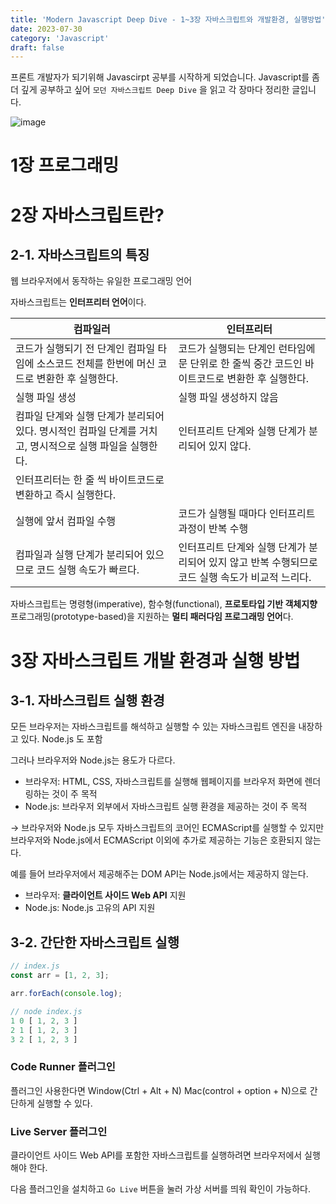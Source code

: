 ```yaml
---
title: 'Modern Javascript Deep Dive - 1~3장 자바스크립트와 개발환경, 실행방법'
date: 2023-07-30
category: 'Javascript'
draft: false
---
```


프론트 개발자가 되기위해 Javascirpt 공부를 시작하게 되었습니다. Javascript를 좀 더 깊게 공부하고 싶어 `모던 자바스크립트 Deep Dive` 을 읽고 각 장마다 정리한 글입니다.

![image](https://user-images.githubusercontent.com/49144662/257033669-5c63b489-5cf2-4219-8599-08a2f3944328.png)

# 1장 프로그래밍

# 2장 자바스크립트란?

## 2-1. 자바스크립트의 특징

웹 브라우저에서 동작하는 유일한 프로그래밍 언어

자바스크립트는 **인터프리터 언어**이다.

| 컴파일러                                                                                                 | 인터프리터                                                                                       |
| -------------------------------------------------------------------------------------------------------- | ------------------------------------------------------------------------------------------------ |
| 코드가 실행되기 전 단계인 컴파일 타임에 소스코드 전체를 한번에 머신 코드로 변환한 후 실행한다.           | 코드가 실행되는 단계인 런타임에 문 단위로 한 줄씩 중간 코드인 바이트코드로 변환한 후 실행한다.   |
| 실행 파일 생성                                                                                           | 실행 파일 생성하지 않음                                                                          |
| 컴파일 단계와 실행 단계가 분리되어 있다. 명시적인 컴파일 단계를 거치고, 명시적으로 실행 파일을 실행한다. | 인터프리트 단계와 실행 단계가 분리되어 있지 않다.                                                |
| 인터프리터는 한 줄 씩 바이트코드로 변환하고 즉시 실행한다.                                               |
| 실행에 앞서 컴파일 수행                                                                                  | 코드가 실행될 때마다 인터프리트 과정이 반복 수행                                                 |
| 컴파일과 실행 단계가 분리되어 있으므로 코드 실행 속도가 빠르다.                                          | 인터프리트 단계와 실행 단계가 분리되어 있지 않고 반복 수행되므로 코드 실행 속도가 비교적 느리다. |

자바스크립트는 명령형(imperative), 함수형(functional), **프로토타입 기반 객체지향** 프로그래밍(prototype-based)을 지원하는 **멀티 패러다임 프로그래밍 언어**다.

# 3장 자바스크립트 개발 환경과 실행 방법

## 3-1. 자바스크립트 실행 환경

모든 브라우저는 자바스크립트를 해석하고 실행할 수 있는 자바스크립트 엔진을 내장하고 있다. Node.js 도 포함

그러나 브라우저와 Node.js는 용도가 다르다.

- 브라우저: HTML, CSS, 자바스크립트를 실행해 웹페이지를 브라우저 화면에 렌더링하는 것이 주 목적
- Node.js: 브라우저 외부에서 자바스크립트 실행 환경을 제공하는 것이 주 목적

→ 브라우저와 Node.js 모두 자바스크립트의 코어인 ECMAScript를 실행할 수 있지만 브라우저와 Node.js에서 ECMAScript 이외에 추가로 제공하는 기능은 호환되지 않는다.

예를 들어 브라우저에서 제공해주는 DOM API는 Node.js에서는 제공하지 않는다.

- 브라우저: **클라이언트 사이드 Web API** 지원
- Node.js: Node.js 고유의 API 지원

## 3-2. 간단한 자바스크립트 실행

```jsx
// index.js
const arr = [1, 2, 3];

arr.forEach(console.log);

// node index.js
1 0 [ 1, 2, 3 ]
2 1 [ 1, 2, 3 ]
3 2 [ 1, 2, 3 ]
```

### Code Runner 플러그인

플러그인 사용한다면 Window(Ctrl + Alt + N) Mac(control + option + N)으로 간단하게 실행할 수 있다.

### Live Server 플러그인

클라이언트 사이드 Web API를 포함한 자바스크립트를 실행하려면 브라우저에서 실행해야 한다.

다음 플러그인을 설치하고 `Go Live` 버튼을 눌러 가상 서버를 띄워 확인이 가능하다.
